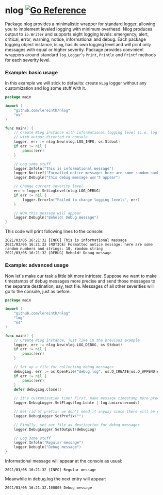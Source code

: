 # nlog [![Go Reference](https://pkg.go.dev/badge/github.com/lereinth/nlog.svg)](https://pkg.go.dev/github.com/lereinth/nlog)
Package nlog  provides a minimalistic wrapper for standard logger, allowing you to implement leveled logging with minimum overhead.
Nlog produces output to `io.Writer` and supports eight logging levels: emergency, alert, critical, error, warning, notice, 
informational and debug. Each  package logging object instance, `NLog`, has its own logging level and will print only messages with 
equal or higher severity.
Package provides convinient wrappers around standard `log.Logger`'s `Print`, `Println` and `Printf` methods for each severity level.

### Example: basic usage

In this example we will stick to defaults: create `NLog` logger without any customization and log some stuff with it.

```go
package main

import (
	"github.com/lereinth/nlog"
	"os"
)

func main() {
	// Create NLog instance with informational logging level (i.e. log everything except debug messages) and 
	// with output directed to console
	logger, err := nlog.New(nlog.LOG_INFO, os.Stdout)
	if err != nil {
		panic(err)
	}

	// Log some stuff
	logger.Infoln("This is informational message")
	logger.Noticef("Formatted notice message: here are some random numbers and strings: %d, %s", 10, "random string")
	logger.Debugln("This debug message won't appear")

	// Change current severity level
	err = logger.SetLogLevel(nlog.LOG_DEBUG)
	if err != nil {
		logger.Errorln("Failed to change logging level:", err)
	}

	// NOW this message will appear
	logger.Debugln("Behold! Debug message")
}
```
This code will print following lines to the console:
```
2021/03/05 16:21:32 [INFO] This is informational message
2021/03/05 16:21:32 [NOTICE] Formatted notice message: here are some random numbers and strings: 10, random string
2021/03/05 16:21:32 [DEBUG] Behold! Debug message
```
### Example: advanced usage

Now let's make our task a little bit more intricate. Suppose we want to make timestamps of debug messages more precise and send 
those messages to the separate destination, say, text file. Messages of all other severities will go to the console, just as before.

```go
package main

import (
	"github.com/lereinth/nlog"
	"log"
	"os"
)

func main() {
	// Create NLog instance, just like in the previous example
	logger, err := nlog.New(nlog.LOG_DEBUG, os.Stdout)
	if err != nil {
		panic(err)
	}

	// Set up a file for collecting debug messages
	debugLog, err := os.OpenFile("debug.log", os.O_CREATE|os.O_APPEND|os.O_WRONLY, 0644)
	if err != nil {
		panic(err)
	}
	defer debugLog.Close()

	// It's customization time! First, make message timestamp more precise
	logger.DebugLogger.SetFlags(log.Ldate | log.Lmicroseconds)

	// Get rid of prefix: we don't need it anyway since there will be only debug messages in our file
	logger.DebugLogger.SetPrefix("")

	// Finally, set our file as destination for debug messages
	logger.DebugLogger.SetOutput(debugLog)

	// Log some stuff
	logger.Infoln("Regular message")
	logger.Debugln("Debug message")
}
```

Informational message will appear at the console as usual:
```
2021/03/05 16:21:32 [INFO] Regular message
```

Meanwhile in debug.log the next entry will appear:
```
2021/03/05 16:21:32.100005 Debug message
```
